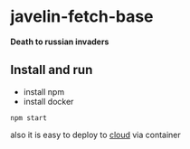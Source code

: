 # javelin-fetch-base

**Death to russian invaders**

## Install and run

- install npm
- install docker

```
npm start
```

also it is easy to deploy to [cloud](https://devcenter.heroku.com/articles/container-registry-and-runtime#cli) via container
